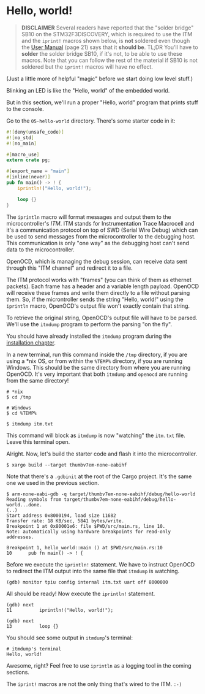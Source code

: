 # Hello, world!

> **DISCLAIMER** Several readers have reported that the "solder bridge" SB10 on
> the STM32F3DISCOVERY, which is required to use the ITM and the `iprint!`
> macros shown below, is **not** soldered even though the [User Manual][] (page
> 21) says that it **should be**. TL;DR You'll have to **solder** the solder
> bridge SB10, if it's not, to be able to use these macros. Note that you can
> follow the rest of the material if SB10 is not soldered but the `iprint!`
> macros will have no effect.

[User Manual]: http://www.st.com/resource/en/user_manual/dm00063382.pdf

(Just a little more of helpful "magic" before we start doing low level stuff.)

Blinking an LED is like the "Hello, world" of the embedded world.

But in this section, we'll run a proper "Hello, world" program that prints stuff
to the console.

Go to the `05-hello-world` directory. There's some starter code in it:

``` rust
#![deny(unsafe_code)]
#![no_std]
#![no_main]

#[macro_use]
extern crate pg;

#[export_name = "main"]
#[inline(never)]
pub fn main() -> ! {
    iprintln!("Hello, world!");

    loop {}
}
```

The `iprintln` macro will format messages and output them to the
microcontroller's *ITM*. ITM stands for Instrumentation Trace Macrocell and it's
a communication protocol on top of SWD (Serial Wire Debug) which can be used to
send messages from the microcontroller to the debugging host. This communication
is only "one way" as the debugging host can't send data to the microcontroller.

OpenOCD, which is managing the debug session, can receive data sent through this
"ITM channel" and redirect it to a file.

The ITM protocol works with "frames" (you can think of them as ethernet
packets). Each frame has a header and a variable length payload. OpenOCD will
receive these frames and write them directly to a file without parsing them. So,
if the microntroller sends the string "Hello, world!" using the `iprintln`
macro, OpenOCD's output file won't exactly contain that string.

To retrieve the original string, OpenOCD's output file will have to be parsed.
We'll use the `itmdump` program to perform the parsing "on the fly".

You should have already installed the `itmdump` program during the [installation
chapter].

[installation chapter]: 03-setup/README.html#itmdump

In a new terminal, run this command inside the `/tmp` directory, if you are
using a *nix OS, or from within the `%TEMP%` directory, if you are running
Windows. This should be the same directory from where you are running OpenOCD.
It's very important that both `itmdump` and `openocd` are running from the same
directory!

```
# *nix
$ cd /tmp

# Windows
$ cd %TEMP%

$ itmdump itm.txt
```

This command will block as `itmdump` is now "watching" the `itm.txt` file. Leave
this terminal open.

Alright. Now, let's build the starter code and flash it into the
microcontroller.

```
$ xargo build --target thumbv7em-none-eabihf
```

Note that there's a `.gdbinit` at the root of the Cargo project. It's the same
one we used in the previous section.

```
$ arm-none-eabi-gdb -q target/thumbv7em-none-eabihf/debug/hello-world
Reading symbols from target/thumbv7em-none-eabihf/debug/hello-world...done.
(..)
Start address 0x8000194, load size 11682
Transfer rate: 18 KB/sec, 5841 bytes/write.
Breakpoint 1 at 0x80001e6: file $PWD/src/main.rs, line 10.
Note: automatically using hardware breakpoints for read-only addresses.

Breakpoint 1, hello_world::main () at $PWD/src/main.rs:10
10      pub fn main() -> ! {
```

Before we execute the `iprintln!` statement. We have to instruct OpenOCD to
redirect the ITM output into the same file that `itmdump` is watching.

```
(gdb) monitor tpiu config internal itm.txt uart off 8000000
```

All should be ready! Now execute the `iprintln!` statement.

```
(gdb) next
11          iprintln!("Hello, world!");

(gdb) next
13          loop {}
```

You should see some output in `itmdump`'s terminal:

```
# itmdump's terminal
Hello, world!
```

Awesome, right? Feel free to use `iprintln` as a logging tool in the coming
sections.

The `iprint!` macros are not the only thing that's wired to the ITM. `:-)`
